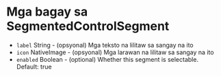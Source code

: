 # Mga bagay sa SegmentedControlSegment

* `label` String - (opsyonal) Mga teksto na lilitaw sa sangay na ito
* `icon` NativeImage - (opsyonal) Mga larawan na lilitaw sa sangay na ito
* `enabled` Boolean - (optional) Whether this segment is selectable. Default: true